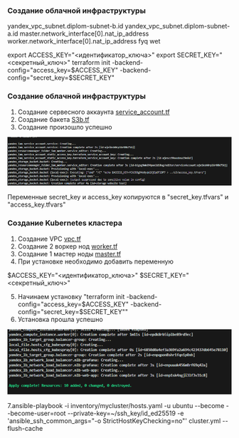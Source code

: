 ### Создание облачной инфраструктуры
yandex_vpc_subnet.diplom-subnet-b.id
yandex_vpc_subnet.diplom-subnet-a.id
master.network_interface[0].nat_ip_address
worker.network_interface[0].nat_ip_address
fyq     wet

export ACCESS_KEY="<идентификатор_ключа>"
export SECRET_KEY="<секретный_ключ>"
terraform init -backend-config="access_key=$ACCESS_KEY" -backend-config="secret_key=$SECRET_KEY"

 
 
### Создание облачной инфраструктуры
1. Создание сервесного аккаунта [service_account.tf](terraform/s3/service_account.tf)
2. Создание бакета [S3b.tf](terraform/s3/S3b.tf)
3. Создание произошло успешно 

![alt text](png/1.png)

Переменные secret_key и access_key копируются в "secret_key.tfvars" и "access_key.tfvars"


### Создание Kubernetes кластера

1. Создание VPC [vpc.tf](terraform/kub/vpc.tf)
2. Создание 2 воркер нод [worker.tf](terraform/kub/worker.tf)
3. Создание 1 мастер ноды [master.tf](terraform/kub/master.tf)
4. При установке необходимо добавить переменную 

$ACCESS_KEY="<идентификатор_ключа>"
$SECRET_KEY="<секретный_ключ>"

5. Начинаем установку 
   "terraform init -backend-config="access_key=$ACCESS_KEY" -backend-config="secret_key=$SECRET_KEY""
6. Установка прошла успешно 

![alt text](png/2.png)

7.ansible-playbook -i inventory/mycluster/hosts.yaml -u ubuntu --become --become-user=root --private-key=~/ssh_key/id_ed25519 -e 'ansible_ssh_common_args="-o StrictHostKeyChecking=no"' cluster.yml --flush-cache
